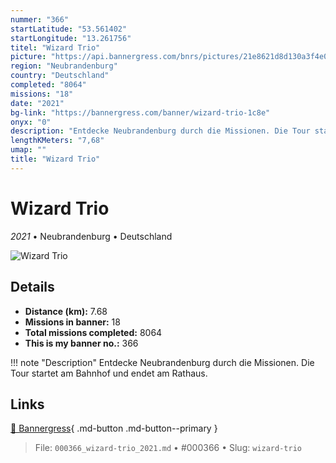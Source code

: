 ```yaml
---
nummer: "366"
startLatitude: "53.561402"
startLongitude: "13.261756"
titel: "Wizard Trio"
picture: "https://api.bannergress.com/bnrs/pictures/21e8621d8d130a3f4e0c876d1e404673"
region: "Neubrandenburg"
country: "Deutschland"
completed: "8064"
missions: "18"
date: "2021"
bg-link: "https://bannergress.com/banner/wizard-trio-1c8e"
onyx: "0"
description: "Entdecke Neubrandenburg durch die Missionen. Die Tour startet am Bahnhof und endet am Rathaus."
lengthKMeters: "7,68"
umap: ""
title: "Wizard Trio"
---
```

# Wizard Trio

*2021* • Neubrandenburg • Deutschland

![Wizard Trio](https://api.bannergress.com/bnrs/pictures/21e8621d8d130a3f4e0c876d1e404673)

## Details
- **Distance (km):** 7.68
- **Missions in banner:** 18
- **Total missions completed:** 8064
- **This is my banner no.:** 366


!!! note "Description"
    Entdecke Neubrandenburg durch die Missionen. Die Tour startet am Bahnhof und endet am Rathaus.



## Links
[🔗 Bannergress](https://bannergress.com/banner/wizard-trio-1c8e){ .md-button .md-button--primary }



> File: `000366_wizard-trio_2021.md` • #000366 • Slug: `wizard-trio`
